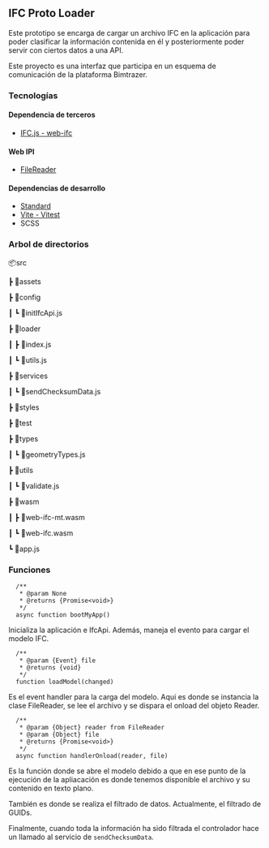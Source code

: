 ## IFC Proto Loader
Este prototipo se encarga de cargar un archivo IFC en la aplicación para poder clasificar
la información contenida en él y posteriormente poder servir con ciertos datos a una API.

Este proyecto es una interfaz que participa en un esquema de comunicación de la plataforma
Bimtrazer.

### Tecnologías
#### Dependencia de terceros
- [IFC.js - web-ifc](https://github.com/IFCjs/web-ifc/)

#### Web IPI
- [FileReader](https://developer.mozilla.org/es/docs/Web/API/FileReader)

#### Dependencias de desarrollo
- [Standard](https://standardjs.com/)
- [Vite - Vitest](https://vitest.dev/)
- SCSS

### Arbol de directorios
📦src

 ┣ 📂assets

 ┣ 📂config

 ┃ ┗ 📜initIfcApi.js

 ┣ 📂loader

 ┃ ┣ 📜index.js

 ┃ ┗ 📜utils.js

 ┣ 📂services

 ┃ ┗ 📜sendChecksumData.js
 
 ┣ 📂styles
 
 ┣ 📂test
 
 ┣ 📂types
 
 ┃ ┗ 📜geometryTypes.js
 
 ┣ 📂utils
 
 ┃ ┗ 📜validate.js
 
 ┣ 📂wasm
 
 ┃ ┣ 📜web-ifc-mt.wasm
 
 ┃ ┗ 📜web-ifc.wasm
 
 ┗ 📜app.js
 

### Funciones
```JS
  /**
   * @param None
   * @returns {Promise<void>}
   */
  async function bootMyApp()
```
Inicializa la aplicación e IfcApi. Además, maneja el evento para cargar el modelo IFC.

```JS
  /**
   * @param {Event} file
   * @returns {void}
   */
  function loadModel(changed)
```
Es el event handler para la carga del modelo. Aqui es donde se instancia la clase FileReader, se lee el archivo y se dispara el onload del objeto Reader.

```JS
  /**
   * @param {Object} reader from FileReader
   * @param {Object} file
   * @returns {Promise<void>}
   */
  async function handlerOnload(reader, file)
```
Es la función donde se abre el modelo debido a que en ese punto de la ejecución de la apliacación es donde tenemos disponible el archivo y su contenido en texto plano.

También es donde se realiza el filtrado de datos. Actualmente, el filtrado de GUIDs.

Finalmente, cuando toda la información ha sido filtrada el controlador hace un llamado al servicio de `sendChecksumData`.
